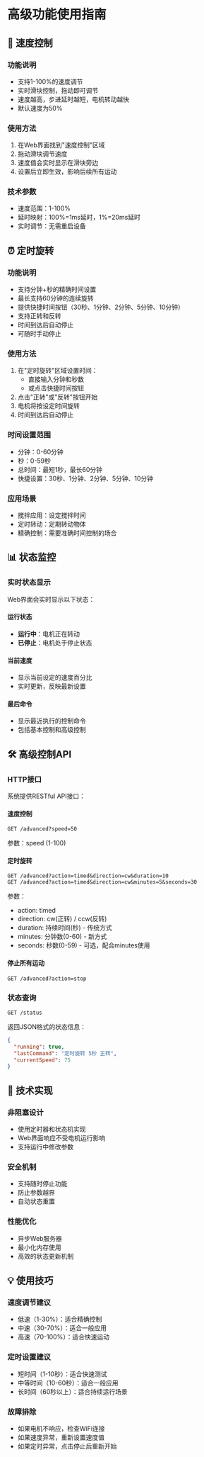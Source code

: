 # 高级功能使用指南

## 🚀 速度控制

### 功能说明
- 支持1-100%的速度调节
- 实时滑块控制，拖动即可调节
- 速度越高，步进延时越短，电机转动越快
- 默认速度为50%

### 使用方法
1. 在Web界面找到"速度控制"区域
2. 拖动滑块调节速度
3. 速度值会实时显示在滑块旁边
4. 设置后立即生效，影响后续所有运动

### 技术参数
- 速度范围：1-100%
- 延时映射：100%=1ms延时，1%=20ms延时
- 实时调节：无需重启设备

## ⏰ 定时旋转

### 功能说明
- 支持分钟+秒的精确时间设置
- 最长支持60分钟的连续旋转
- 提供快捷时间按钮（30秒、1分钟、2分钟、5分钟、10分钟）
- 支持正转和反转
- 时间到达后自动停止
- 可随时手动停止

### 使用方法
1. 在"定时旋转"区域设置时间：
   - 直接输入分钟和秒数
   - 或点击快捷时间按钮
2. 点击"正转"或"反转"按钮开始
3. 电机将按设定时间旋转
4. 时间到达后自动停止

### 时间设置范围
- 分钟：0-60分钟
- 秒：0-59秒
- 总时间：最短1秒，最长60分钟
- 快捷设置：30秒、1分钟、2分钟、5分钟、10分钟

### 应用场景
- 搅拌应用：设定搅拌时间
- 定时转动：定期转动物体
- 精确控制：需要准确时间控制的场合



## 📊 状态监控

### 实时状态显示
Web界面会实时显示以下状态：

#### 运行状态
- **运行中**：电机正在转动
- **已停止**：电机处于停止状态

#### 当前速度
- 显示当前设定的速度百分比
- 实时更新，反映最新设置

#### 最后命令
- 显示最近执行的控制命令
- 包括基本控制和高级控制

## 🛠️ 高级控制API

### HTTP接口
系统提供RESTful API接口：

#### 速度控制
```
GET /advanced?speed=50
```
参数：speed (1-100)

#### 定时旋转
```
GET /advanced?action=timed&direction=cw&duration=10
GET /advanced?action=timed&direction=cw&minutes=5&seconds=30
```
参数：
- action: timed
- direction: cw(正转) / ccw(反转)
- duration: 持续时间(秒) - 传统方式
- minutes: 分钟数(0-60) - 新方式
- seconds: 秒数(0-59) - 可选，配合minutes使用

#### 停止所有运动
```
GET /advanced?action=stop
```

### 状态查询
```
GET /status
```
返回JSON格式的状态信息：
```json
{
  "running": true,
  "lastCommand": "定时旋转 5秒 正转",
  "currentSpeed": 75
}
```

## 🔧 技术实现

### 非阻塞设计
- 使用定时器和状态机实现
- Web界面响应不受电机运行影响
- 支持运行中修改参数

### 安全机制
- 支持随时停止功能
- 防止参数越界
- 自动状态重置

### 性能优化
- 异步Web服务器
- 最小化内存使用
- 高效的状态更新机制

## 💡 使用技巧

### 速度调节建议
- 低速（1-30%）：适合精确控制
- 中速（30-70%）：适合一般应用
- 高速（70-100%）：适合快速运动

### 定时设置建议
- 短时间（1-10秒）：适合快速测试
- 中等时间（10-60秒）：适合一般应用
- 长时间（60秒以上）：适合持续运行场景

### 故障排除
- 如果电机不响应，检查WiFi连接
- 如果速度异常，重新设置速度值
- 如果定时异常，点击停止后重新开始
